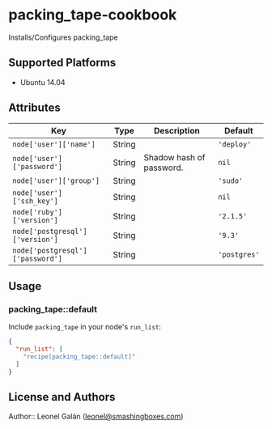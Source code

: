 # packing_tape-cookbook

Installs/Configures packing_tape

## Supported Platforms

* Ubuntu 14.04

## Attributes

| Key | Type | Description  | Default |
|---|---|---|---|
| `node['user']['name']` | String |   |  `'deploy'` |
| `node['user']['password']` | String | Shadow hash of password.  |  `nil` |
| `node['user']['group']` | String |   |  `'sudo'` |
| `node['user']['ssh_key']` | String |   |  `nil` |
| `node['ruby']['version']` | String |   |  `'2.1.5'` |
| `node['postgresql']['version']` | String |   |  `'9.3'` |
| `node['postgresql']['password']` | String |   |  `'postgres'` |

## Usage

### packing_tape::default

Include `packing_tape` in your node's `run_list`:

```json
{
  "run_list": [
    "recipe[packing_tape::default]"
  ]
}
```

## License and Authors

Author:: Leonel Galán (<leonel@smashingboxes.com>)

